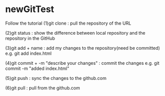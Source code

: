# newGitTest
Follow the tutorial
(1)git clone : pull the repository of the URL

(2)git status : show the difference between local repository and the repository in the GitHub

(3)git add + name : add my changes to the repository(need be committed) 
	e.g. git add index.html

(4)git commit + -m "describe your changes" : commit the changes
	e.g. git commit -m "added index.html"

(5)git push : sync the changes to the github.com

(6)git pull : pull from the github.com
